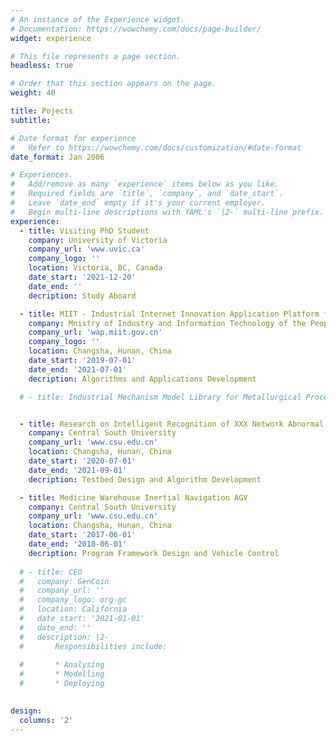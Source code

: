 ```yaml
---
# An instance of the Experience widget.
# Documentation: https://wowchemy.com/docs/page-builder/
widget: experience

# This file represents a page section.
headless: true

# Order that this section appears on the page.
weight: 40

title: Pojects
subtitle:

# Date format for experience
#   Refer to https://wowchemy.com/docs/customization/#date-format
date_format: Jan 2006

# Experiences.
#   Add/remove as many `experience` items below as you like.
#   Required fields are `title`, `company`, and `date_start`.
#   Leave `date_end` empty if it's your current employer.
#   Begin multi-line descriptions with YAML's `|2-` multi-line prefix.
experience:
  - title: Visiting PhD Student
    company: University of Victoria
    company_url: 'www.uvic.ca'
    company_logo: ''
    location: Victoria, BC, Canada
    date_start: '2021-12-20'
    date_end: ''
    decription: Study Aboard

  - title: MIIT - Industrial Internet Innovation Application Platform for Process Industry
    company: Mnistry of Industry and Information Technology of the People's Republic of China 
    company_url: 'wap.miit.gov.cn'
    company_logo: ''
    location: Changsha, Hunan, China
    date_start: '2019-07-01'
    date_end: '2021-07-01'
    decription: Algorithms and Applications Development

  # - title: Industrial Mechanism Model Library for Metallurgical Process Industry


  - title: Research on Intelligent Recognition of XXX Network Abnormal Behavior
    company: Central South University
    company_url: 'www.csu.edu.cn'
    location: Changsha, Hunan, China
    date_start: '2020-07-01'
    date_end: '2021-09-01'
    decription: Testbed Design and Algorithm Development

  - title: Medicine Warehouse Inertial Navigation AGV
    company: Central South University
    company_url: 'www.csu.edu.cn'
    location: Changsha, Hunan, China
    date_start: '2017-06-01'
    date_end: '2018-06-01'
    decription: Program Framework Design and Vehicle Control
  
  # - title: CEO
  #   company: GenCoin
  #   company_url: ''
  #   company_logo: org-gc
  #   location: California
  #   date_start: '2021-01-01'
  #   date_end: ''
  #   description: |2-
  #       Responsibilities include:
        
  #       * Analysing
  #       * Modelling
  #       * Deploying
        

design:
  columns: '2'
---
```

